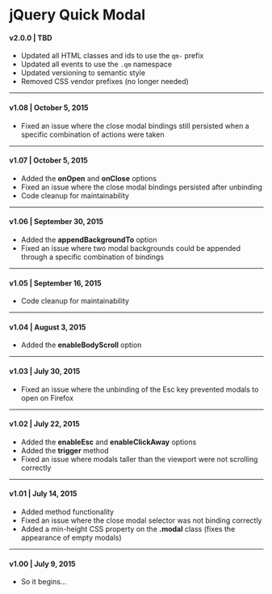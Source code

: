 # jQuery Quick Modal

#### v2.0.0 | TBD
* Updated all HTML classes and ids to use the `qm-` prefix
* Updated all events to use the `.qm` namespace
* Updated versioning to semantic style
* Removed CSS vendor prefixes (no longer needed)

---

#### v1.08 | October 5, 2015
* Fixed an issue where the close modal bindings still persisted when a specific combination of actions were taken

---

#### v1.07 | October 5, 2015
* Added the **onOpen** and **onClose** options
* Fixed an issue where the close modal bindings persisted after unbinding
* Code cleanup for maintainability

---

#### v1.06 | September 30, 2015
* Added the **appendBackgroundTo** option
* Fixed an issue where two modal backgrounds could be appended through a specific combination of bindings

---

#### v1.05 | September 16, 2015
* Code cleanup for maintainability

---

#### v1.04 | August 3, 2015
* Added the **enableBodyScroll** option

---

#### v1.03 | July 30, 2015
* Fixed an issue where the unbinding of the Esc key prevented modals to open on Firefox

---

#### v1.02 | July 22, 2015
* Added the **enableEsc** and **enableClickAway** options
* Added the **trigger** method
* Fixed an issue where modals taller than the viewport were not scrolling correctly

---

#### v1.01 | July 14, 2015
* Added method functionality
* Fixed an issue where the close modal selector was not binding correctly
* Added a min-height CSS property on the **.modal** class (fixes the appearance of empty modals)

---

#### v1.00 | July 9, 2015
* So it begins...